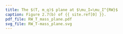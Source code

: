 ```yaml
---
title: The $(T, m_q)$ plane at $\mu_I=\mu_I^{RW}$
caption: Figure 2.7(b) of {{ site.ref[0] }}.
pdf_file: RW_T_mass_plane.pdf
svg_file: RW_T-mass_plane.svg
---
```


